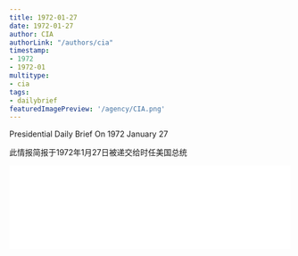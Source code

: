 ```yaml
---
title: 1972-01-27
date: 1972-01-27
author: CIA 
authorLink: "/authors/cia"
timestamp: 
- 1972
- 1972-01
multitype: 
- cia
tags: 
- dailybrief
featuredImagePreview: '/agency/CIA.png'
---
```



Presidential Daily Brief On 1972 January 27

此情报简报于1972年1月27日被递交给时任美国总统

<!--more-->





<div id="over" style="width:100%; overflow:hidden"> <iframe id="sFrame" name="sFrame" frameborder="no" border="0"  allowfullscreen marginwidth="0" scrolling="no" src = " /CIA/1972-01-27.html "  style = " position:absulute; width: 806px; top: 300;" > </iframe> </div>